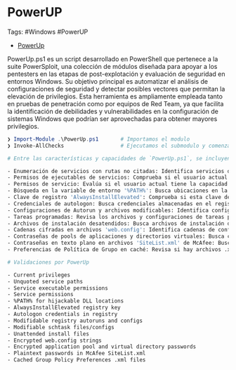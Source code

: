 # PowerUP

Tags: #Windows #PowerUP

* [PowerUp](https://github.com/PowerShellMafia/PowerSploit/blob/master/Privesc/PowerUp.ps1)

PowerUp.ps1 es un script desarrollado en PowerShell que pertenece a la suite PowerSploit, una colección de módulos diseñada para apoyar a los pentesters en las etapas de post-explotación y evaluación de seguridad en entornos Windows. Su objetivo principal es automatizar el análisis de configuraciones de seguridad y detectar posibles vectores que permitan la elevación de privilegios. Esta herramienta es ampliamente empleada tanto en pruebas de penetración como por equipos de Red Team, ya que facilita la identificación de debilidades y vulnerabilidades en la configuración de sistemas Windows que podrían ser aprovechadas para obtener mayores privilegios.

```powershell 
❯ Import-Module .\PowerUp.ps1       # Importamos el modulo 
❯ Invoke-AllChecks                  # Ejecutamos el submodulo y comenzamos con el escaneo 
```


```bash
# Entre las características y capacidades de `PowerUp.ps1`, se incluyen:

- Enumeración de servicios con rutas no citadas: Identifica servicios donde la ruta del ejecutable no está entre comillas y contiene espacios, lo que podría permitir la inserción de ejecutables maliciosos en la ruta.
- Permisos de ejecutables de servicios: Comprueba si el usuario actual tiene permisos para modificar archivos de servicios de Windows que luego podrían ser ejecutados con privilegios elevados.
- Permisos de servicio: Evalúa si el usuario actual tiene la capacidad de modificar servicios de Windows o su configuración.
- Búsqueda en la variable de entorno '%PATH%': Busca ubicaciones en la variable de entorno `%PATH%` que podrían ser usadas para la inyección de DLLs maliciosas.
- Clave de registro 'AlwaysInstallElevated': Comprueba si esta clave de registro está configurada para permitir la instalación de programas con privilegios elevados.
- Credenciales de autologon: Busca credenciales almacenadas en el registro que permiten el inicio de sesión automático.
- Configuraciones de Autorun y archivos modificables: Identifica configuraciones de autorun y archivos del sistema que son modificables y podrían ser abusados para ejecutar código al reiniciar el sistema o al iniciar sesión.
- Tareas programadas: Revisa los archivos y configuraciones de tareas programadas que podrían ser modificadas para obtener ejecución de código con privilegios.
- Archivos de instalación desatendidos: Busca archivos de instalación desatendida que pueden contener credenciales en texto plano.
- Cadenas cifradas en archivos 'web.config': Identifica cadenas de configuración cifradas que podrían incluir información sensible.
- Contraseñas de pools de aplicaciones y directorios virtuales: Busca contraseñas cifradas asociadas con pools de aplicaciones y directorios virtuales en IIS que podrían ser descifradas.
- Contraseñas en texto plano en archivos 'SiteList.xml' de McAfee: Busca archivos de configuración de McAfee que pueden contener contraseñas en texto plano.
- Preferencias de Política de Grupo en caché: Revisa si hay archivos .xml de Política de Grupo que contienen contraseñas o configuraciones que podrían ser explotadas.

# Validaciones por PowerUp

- Current privileges
- Unquoted service paths
- Service executable permissions
- Service permissions
- %PATH% for hijackable DLL locations
- AlwaysInstallElevated registry key
- Autologon credentials in registry
- Modifidable registry autoruns and configs
- Modifiable schtask files/configs 
- Unattended install files  
- Encrypted web.config strings
- Encrypted application pool and virtual directory passwords
- Plaintext passwords in McAfee SiteList.xml
- Cached Group Policy Preferences .xml files
```

